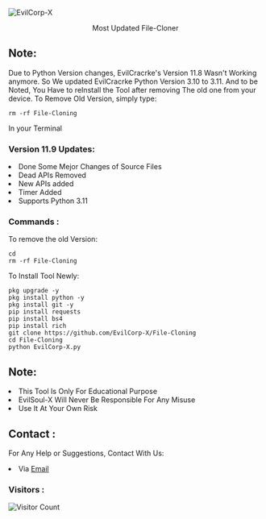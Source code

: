 ![EvilCorp-X](https://k.top4top.io/p_2895upjgi1.png)
<p align="center">Most Updated File-Cloner</p>

## Note:
Due to Python Version changes, EvilCracrke's Version 11.8 Wasn't Working anymore. So We updated EvilCracrke Python Version 3.10 to 3.11. And to be Noted, You Have to reInstall the Tool after removing The old one from your device. To Remove Old Version, simply type:
``` shell script
rm -rf File-Cloning
```
In your Terminal

### Version 11.9 Updates:
<li>Done Some Mejor Changes of Source Files</li>
<li>Dead APIs Removed</li>
<li>New APIs added</li>
<li>Timer Added</li>
<li>Supports Python 3.11</li>

### Commands :
To remove the old Version:
``` shell script
cd
rm -rf File-Cloning
```
To Install Tool Newly:

``` shell script
pkg upgrade -y
pkg install python -y
pkg install git -y
pip install requests
pip install bs4
pip install rich
git clone https://github.com/EvilCorp-X/File-Cloning
cd File-Cloning
python EvilCorp-X.py
```

## Note:
<li>This Tool Is Only For Educational Purpose</li>
<li>EvilSoul-X Will Never Be Responsible For Any Misuse</li>
<li>Use It At Your Own Risk</li>

## Contact :
For Any Help or Suggestions, Contact With Us:
<li> Via <a href="mailto: mr.soul1021@gmail.com">Email</a>



### Visitors :

![Visitor Count](https://profile-counter.glitch.me/File-Cloning/count.svg)
